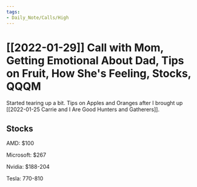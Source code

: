 ```yaml
---
tags:
- Daily_Note/Calls/High
---
```


# [[2022-01-29]] Call with Mom, Getting Emotional About Dad, Tips on Fruit, How She's Feeling, Stocks, QQQM



Started tearing up a bit. Tips on Apples and Oranges after I brought up [[2022-01-25 Carrie and I Are Good Hunters and Gatherers]].

## Stocks

AMD: \$100

Microsoft: \$267

Nvidia: \$188-204

Tesla: 770-810
